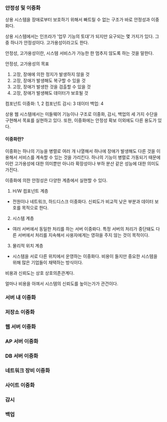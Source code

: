 ### 안정성 및 이중화

상용 시스템을 장애로부터 보호하기 위해서 빠트릴 수 없는 구조가 바로 안정성과 이중화다. 

상용 시스템에서는 인프라가 '업무 기능의 토대'가 되지만 요구되는 몇 가지가 있다. 그 중 하나가 안정성이다. 고가용성이라고도 한다.

안정성, 고가용성이란, 시스템 서비스가 가능한 한 멈추지 않도록 하는 것을 말한다. 

안정성, 고가용성의 목표

1. 고장, 장애에 의한 정지가 발생하지 않을 것
2. 고장, 장애가 발생해도 복구할 수 있을 것
3. 고장, 장애가 발생한 것을 검출할 수 있을 것
4. 고장, 장애가 발생해도 데이터가 보호될 것

컴포넌트 이중화: 1, 2
컴포넌트 감시: 3
데이터 백업: 4

상용 웹 시스템에서는 미들웨어 기능이나 구조로 이중화, 감시, 백업의 세 가지 수단을 구현해서 목표를 실현하고 있다. 또한, 이중화에는 안정성 확보 이외에도 다른 용도가 있다.

#### 이중화란?

이중화는 하나의 기능을 병렬로 여러 개 나열해서 하나에 장애가 발생해도 다른 것을 이용해서 서비스를 계속할 수 있는 것을 가리킨다. 하나의 기능이 병렬로 가동되기 때문에 이런 고가용성에 대한 의미뿐만 아니라 확장성이나 부하 분산 같은 성능에 대한 의미도 가진다.

이중화에 의한 안정성은 다양한 계층에서 실현할 수 있다.

1. H/W 컴포넌트 계층

- 전원이나 네트워크, 하드디스크 이중화다. 신뢰도가 비교적 낮은 부분과 데이터 보호를 목적으로 한다.

2. 시스템 계층

- 여러 서버에서 동일한 처리를 하는 서버 이중롸다. 특정 서버의 처리가 중단돼도 다른 서버에서 처리를 지속해서 사용자에게는 영햐을 주지 않는 것이 목적이다.
3. 물리적 위치 계층
- 시스템을 서로 다른 위치에서 운영하는 이중화다. 비용이 들지만 중요한 시스템을 위해 많은 기업들이 채택하는 방식이다.

비용과 신뢰도는 상호 상호의존관계다.

얼마나 비용을 아껴서 시스템의 신뢰도를 높이는가가 관건이다.




### 서버 내 이중화

### 저장소 이중화

### 웹 서버 이중화

### AP 서버 이중화

### DB 서버 이중화

### 네트워크 장비 이중화

### 사이트 이중화

### 감시

### 백업
